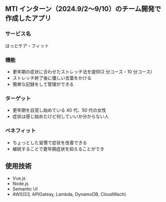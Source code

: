 ## MTI インターン（2024.9/2〜9/10）のチーム開発で作成したアプリ

### サービス名

ほっとケア・フィット

### 機能

- 更年期の症状に合わせたストレッチ法を提供(2 分コース・10 分コース)
- ストレッチ終了後に優しい言葉をかける
- 簡単な記録をして管理ができる

### ターゲット

- 更年期を自覚し始めている 40 代、50 代の女性
- 症状は感じ始めたけど何していいか分からない人

### ベネフィット

- ちょっとした習慣で症状を改善できる
- 継続することで更年期症状を抑えることができ

## 使用技術

- Vue.js
- Node.js
- Semantic UI
- AWS(S3, APIGateay, Lambda, DynamoDB, CloudWach)
